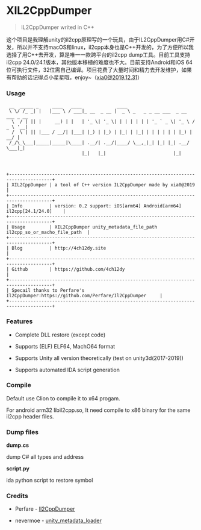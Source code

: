 # XIL2CppDumper
> IL2CppDumper writed in C++



这个项目是我理解unity的il2cpp原理写的一个玩具，由于IL2CppDumper用C#开发，所以并不支持macOS和linux，il2cpp本身也是C++开发的，为了方便所以我选择了用C++去开发，算是唯一一款跨平台的il2cpp dump工具。目前工具支持il2cpp 24.0/24.1版本，其他版本移植的难度也不大。目前支持Android和iOS 64位可执行文件，32位需自己编译。项目花费了大量时间和精力去开发维护，如果有帮助的话记得点小星星哦，enjoy~（xia0@2019.12.31）

### Usage

```
 __  _____ _     ____   ____             ____                                  
 \ \/ /_ _| |   |___ \ / ___|_ __  _ __ |  _ \ _   _ _ __ ___  _ __   ___ _ __ 
  \  / | || |     __) | |   | '_ \| '_ \| | | | | | | '_ ` _ \| '_ \ / _ \ '__|
  /  \ | || |___ / __/| |___| |_) | |_) | |_| | |_| | | | | | | |_) |  __/ |   
 /_/\_\___|_____|_____|\____| .__/| .__/|____/ \__,_|_| |_| |_| .__/ \___|_|   
                            |_|   |_|                         |_|            



+--------------------------------------------------------------------------------------+
| XIL2CppDumper | a tool of C++ version IL2CppDumper made by xia0@2019                 |
+--------------------------------------------------------------------------------------+
| Info          | version: 0.2 support: iOS[arm64] Android[arm64] il2cpp[24.1/24.0]    |
+--------------------------------------------------------------------------------------+
| Usage         | XIL2CppDumper unity_metadata_file_path il2cpp_so_or_macho_file_path  |
+--------------------------------------------------------------------------------------+
| Blog          | http://4ch12dy.site                                                  |
+--------------------------------------------------------------------------------------+
| Github        | https://github.com/4ch12dy                                           |
+--------------------------------------------------------------------------------------+
| Specail thanks to Perfare's Il2CppDumper:https://github.com/Perfare/Il2CppDumper     |
+--------------------------------------------------------------------------------------+
```

### Features

- Complete DLL restore (except code)

- Supports (ELF) ELF64, MachO64 format

- Supports Unity all version theoretically (test on unity3d(2017-2019))

- Supports automated IDA script generation

  

### Compile

Default use Clion to compile it to x64 progam. 

For android arm32 libil2cpp.so, It need compile to x86 binary for the same  il2cpp header files.



### Dump files

**dump.cs**

dump C# all types and address

**script.py**

ida python script to restore symbol



### Credits

- Perfare - [Il2CppDumper](https://github.com/Perfare/Il2CppDumper)

- nevermoe - [unity_metadata_loader](https://github.com/nevermoe)